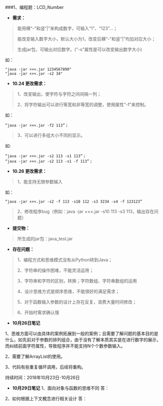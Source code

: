 ###1、编程题：LCD_Number
- **需求：**

> 能用横“-”和竖“|”来构成数字，可输入“1”、“123”...；
> 
> 能改变输入数字大小，默认大小为1，改变后横“-”和竖“|”均加对应大小；
> 
> 生成jar包，可输出对应数字。("-s"属性是可以改变输出数字大小)

如：

	"java -jar ×××.jar 1234567890"
	"java -jar ×××.jar -s2 34"


- **10.24 更改需求：**

> 1、改变输出，使字符与字符之间间隔一列；
>
> 2、将字符输出可以进行等宽和非等宽的调整，使用属性“-f”来控制。

如：

	“java -jar ×××.jar -f2 113”；
>
> 3、可以进行多组大小不同的显示。

如:

 	“java -jar ×××.jar -s2 113 -s1 113”；
	“java -jar ×××.jar -s2 113 -s1 -f 113”；
	
- **10.26 更改需求：**

> 1、能支持无限参数输入

如：

	“java -jar ×××.jar -s2 -f 113 -s10 112 -s3 3234 -s4 -f 123123”

> 2、修改程序bug（例如：java -jar ×××.jar -s10 113 -s3 113，输出存在问题）
	
- **提交物：**

> 所生成的jar包：java_test.jar

- **存在问题：**

> 1、编程方式和思维模式没有从Python转到Java；
> 
> 2、字符串的操作困难，不能灵活运用；
> 
> 3、字符串和字符的区别，转换；字符数组、字符串数组的运用
> 
> 4、设计思维方式是顺序思维，不能很好的满足需求；
> 
> 5、对于函数输入参数的设计上存在反复，浪费大量时间修改；
> 
> 6、开始时需求确认慢


- **10月26日笔记**

1、思维方面可以由具体的案例拓展到一般的案例；且需要了解问题的基本目的是什么，如先前对于参数的排列组合，由于没有了解本质其实是在进行数字的展示，而纠结前面字符属性，导致程序并不能支持N个个数参数输入。

2、需要了解ArrayList的使用。

3、代码有些重复循环调用，后续将重构。


持续时间：2018年10月23日-10月26日


- **10月29日笔记**
1、面向对象与函数的思维不同
答：

2、如何根据上下文概念进行相关设计
答：